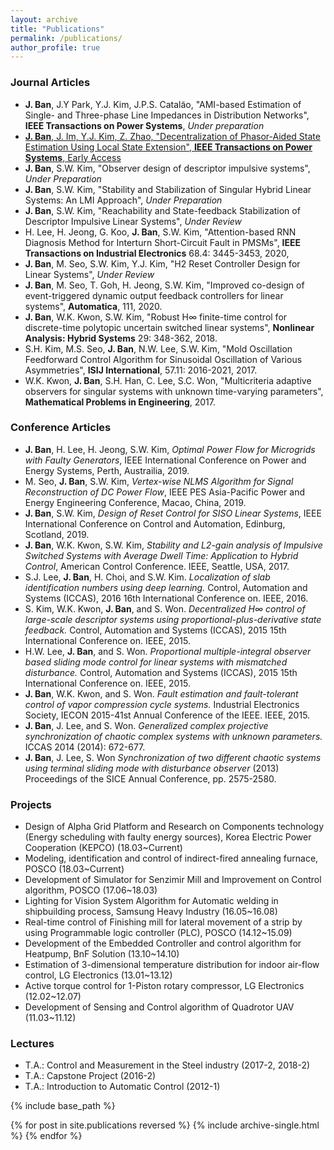 ```yaml
---
layout: archive
title: "Publications"
permalink: /publications/
author_profile: true
---
```




### Journal Articles
* __J. Ban__, J.Y Park, Y.J. Kim, J.P.S. Catala͂o, "AMI-based Estimation of Single- and Three-phase Line Impedances in Distribution Networks", __IEEE Transactions on Power Systems__, *Under preparation*
* [__J. Ban__, J. Im, Y.J. Kim, Z. Zhao, "Decentralization of Phasor-Aided State Estimation Using Local State Extension", __IEEE Transactions on Power Systems__, Early Access](https://doi.org/10.1109/TPWRS.2021.3068607)
* __J. Ban__, S.W. Kim, "Observer design of descriptor impulsive systems", *Under Preparation*
* __J. Ban__, S.W. Kim, "Stability and Stabilization of Singular Hybrid Linear Systems: An LMI Approach", *Under Preparation*
* __J. Ban__, S.W. Kim, "Reachability and State-feedback Stabilization of Descriptor Impulsive Linear Systems", *Under Review*
* H. Lee, H. Jeong, G. Koo, __J. Ban__, S.W. Kim, "Attention-based RNN Diagnosis Method for Interturn Short-Circuit Fault in PMSMs", __IEEE Transactions on Industrial Electronics__ 68.4: 3445-3453, 2020, 
* __J. Ban__, M. Seo, S.W. Kim, Y.J. Kim, "H2 Reset Controller Design for Linear Systems", *Under Review*
* __J. Ban__, M. Seo, T. Goh, H. Jeong, S.W. Kim, "Improved co-design of event-triggered dynamic output feedback controllers for linear systems", __Automatica__, 111, 2020.
* __J. Ban__, W.K. Kwon, S.W. Kim, "Robust H∞ finite-time control for discrete-time polytopic uncertain switched linear systems", __Nonlinear Analysis: Hybrid Systems__ 29: 348-362, 2018.
* S.H. Kim, M.S. Seo, __J. Ban__, N.W. Lee, S.W. Kim, "Mold Oscillation Feedforward Control Algorithm for Sinusoidal Oscillation of Various Asymmetries", __ISIJ International__, 57.11: 2016-2021, 2017.
* W.K. Kwon, __J. Ban__, S.H. Han, C. Lee, S.C. Won, "Multicriteria adaptive observers for singular systems with unknown time-varying parameters", __Mathematical Problems in Engineering__, 2017. 

### Conference Articles
* __J. Ban__, H. Lee, H. Jeong, S.W. Kim, *Optimal Power Flow for Microgrids with Faulty Generators*, IEEE International Conference on Power and Energy Systems, Perth, Austrailia, 2019.
* M. Seo, __J. Ban__, S.W. Kim, *Vertex-wise NLMS Algorithm for Signal Reconstruction of DC Power Flow*, IEEE PES Asia-Pacific Power and Energy Engineering Conference, Macao, China, 2019.
* __J. Ban__, S.W. Kim, *Design of Reset Control for SISO Linear Systems*, IEEE International Conference on Control and Automation, Edinburg, Scotland, 2019.
* __J. Ban__, W.K. Kwon, S.W. Kim, *Stability and L2-gain analysis of Impulsive Switched Systems with Average Dwell Time: Application to Hybrid Control*, American Control Conference. IEEE, Seattle, USA, 2017.
* S.J. Lee, __J. Ban__, H. Choi, and S.W. Kim. *Localization of slab identification numbers using deep learning.* Control, Automation and Systems (ICCAS), 2016 16th International Conference on. IEEE, 2016.
* S. Kim, W.K. Kwon, __J. Ban__, and S. Won. *Decentralized H∞ control of large-scale descriptor systems using proportional-plus-derivative state feedback.* Control, Automation and Systems (ICCAS), 2015 15th International Conference on. IEEE, 2015.
* H.W. Lee, __J. Ban__, and S. Won. *Proportional multiple-integral observer based sliding mode control for linear systems with mismatched disturbance.* Control, Automation and Systems (ICCAS), 2015 15th International Conference on. IEEE, 2015.
* __J. Ban__, W.K. Kwon, and S. Won. *Fault estimation and fault-tolerant control of vapor compression cycle systems.* Industrial Electronics Society, IECON 2015-41st Annual Conference of the IEEE. IEEE, 2015.
* __J. Ban__, J. Lee, and S. Won. *Generalized complex projective synchronization of chaotic complex systems with unknown parameters.* ICCAS 2014 (2014): 672-677.
* __J. Ban__, J. Lee, S. Won *Synchronization of two different chaotic systems using terminal sliding mode with disturbance observer* (2013) Proceedings of the SICE Annual Conference, pp. 2575-2580. 

### Projects
* Design of Alpha Grid Platform and Research on Components technology (Energy scheduling with faulty energy sources), Korea Electric Power Cooperation (KEPCO) (18.03~Current)
* Modeling, identification and control of indirect-fired annealing furnace, POSCO (18.03~Current)
* Development of Simulator for Senzimir Mill and Improvement on Control algorithm, POSCO (17.06~18.03)
* Lighting for Vision System Algorithm for Automatic welding in shipbuilding process, Samsung Heavy Industry (16.05~16.08)
* Real-time control of Finishing mill for lateral movement of a strip by using Programmable logic controller (PLC), POSCO (14.12~15.09)
* Development of the Embedded Controller and control algorithm for Heatpump, BnF Solution (13.10~14.10)
* Estimation of 3-dimensional temperature distribution for indoor air-flow control, LG Electronics (13.01~13.12)
* Active torque control for 1-Piston rotary compressor, LG Electronics (12.02~12.07)
* Development of Sensing and Control algorithm of Quadrotor UAV (11.03~11.12)

### Lectures
* T.A.: Control and Measurement in the Steel industry (2017-2, 2018-2)
* T.A.: Capstone Project (2016-2)
* T.A.: Introduction to Automatic Control (2012-1)

{% include base_path %}

{% for post in site.publications reversed %}
  {% include archive-single.html %}
{% endfor %}
